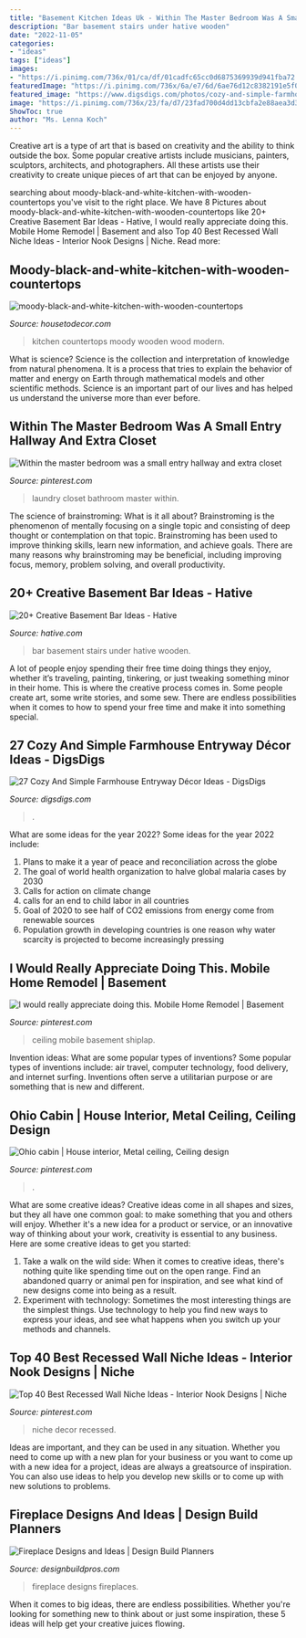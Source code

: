 ```yaml
---
title: "Basement Kitchen Ideas Uk - Within The Master Bedroom Was A Small Entry Hallway And Extra Closet"
description: "Bar basement stairs under hative wooden"
date: "2022-11-05"
categories:
- "ideas"
tags: ["ideas"]
images:
- "https://i.pinimg.com/736x/01/ca/df/01cadfc65cc0d6875369939d941fba72.jpg"
featuredImage: "https://i.pinimg.com/736x/6a/e7/6d/6ae76d12c8382191e5f0cf75698b1153.jpg"
featured_image: "https://www.digsdigs.com/photos/cozy-and-simple-farmhouse-entryway-decor-ideas-14.jpg"
image: "https://i.pinimg.com/736x/23/fa/d7/23fad700d4dd13cbfa2e88aea3d33929--small-laundry-laundry-closet.jpg"
ShowToc: true
author: "Ms. Lenna Koch"
---
```



Creative art is a type of art that is based on creativity and the ability to think outside the box. Some popular creative artists include musicians, painters, sculptors, architects, and photographers. All these artists use their creativity to create unique pieces of art that can be enjoyed by anyone.

	

		
searching about moody-black-and-white-kitchen-with-wooden-countertops you've visit to the right place. We have 8 Pictures about moody-black-and-white-kitchen-with-wooden-countertops like 20+ Creative Basement Bar Ideas - Hative, I would really appreciate doing this. Mobile Home Remodel | Basement and also Top 40 Best Recessed Wall Niche Ideas - Interior Nook Designs | Niche. Read more:
		
    
## Moody-black-and-white-kitchen-with-wooden-countertops

<img loading=lazy src="https://housetodecor.com/wp-content/uploads/2020/08/moody-black-and-white-kitchen-with-wooden-countertops.jpg" onerror="this.onerror=null;this.src='https://tse2.mm.bing.net/th?id=OIP.ruPQrSEHYLi9kQARkS8ewQHaLH&amp;pid=15.1';" alt="moody-black-and-white-kitchen-with-wooden-countertops">

_Source: housetodecor.com_

>kitchen countertops moody wooden wood modern. 

	

What is science?
Science is the collection and interpretation of knowledge from natural phenomena. It is a process that tries to explain the behavior of matter and energy on Earth through mathematical models and other scientific methods. Science is an important part of our lives and has helped us understand the universe more than ever before.

    
## Within The Master Bedroom Was A Small Entry Hallway And Extra Closet

<img loading=lazy src="https://i.pinimg.com/736x/23/fa/d7/23fad700d4dd13cbfa2e88aea3d33929--small-laundry-laundry-closet.jpg" onerror="this.onerror=null;this.src='https://tse4.mm.bing.net/th?id=OIP.O6EzWXFH-eM08FgPNWGZKQHaLH&amp;pid=15.1';" alt="Within the master bedroom was a small entry hallway and extra closet">

_Source: pinterest.com_

>laundry closet bathroom master within. 

	

The science of brainstroming: What is it all about?
Brainstroming is the phenomenon of mentally focusing on a single topic and consisting of deep thought or contemplation on that topic. Brainstroming has been used to improve thinking skills, learn new information, and achieve goals. There are many reasons why brainstroming may be beneficial, including improving focus, memory, problem solving, and overall productivity.

    
## 20+ Creative Basement Bar Ideas - Hative

<img loading=lazy src="https://hative.com/wp-content/uploads/2014/05/basement-bar-ideas/20-wooden-bar-under-stairs.jpg" onerror="this.onerror=null;this.src='https://tse3.mm.bing.net/th?id=OIP.RjDDXUzF_YOtqZn-EbjR0QHaLI&amp;pid=15.1';" alt="20+ Creative Basement Bar Ideas - Hative">

_Source: hative.com_

>bar basement stairs under hative wooden. 

	

A lot of people enjoy spending their free time doing things they enjoy, whether it’s traveling, painting, tinkering, or just tweaking something minor in their home. This is where the creative process comes in. Some people create art, some write stories, and some sew. There are endless possibilities when it comes to how to spend your free time and make it into something special.

    
## 27 Cozy And Simple Farmhouse Entryway Décor Ideas - DigsDigs

<img loading=lazy src="https://www.digsdigs.com/photos/cozy-and-simple-farmhouse-entryway-decor-ideas-14.jpg" onerror="this.onerror=null;this.src='https://tse4.mm.bing.net/th?id=OIP.5GYTwQUFjedAFX096OlCRQHaJ4&amp;pid=15.1';" alt="27 Cozy And Simple Farmhouse Entryway Décor Ideas - DigsDigs">

_Source: digsdigs.com_

>. 

	

What are some ideas for the year 2022?
Some ideas for the year 2022 include:
1. Plans to make it a year of peace and reconciliation across the globe 
2. The goal of world health organization to halve global malaria cases by 2030 
3. Calls for action on climate change 
4. calls for an end to child labor in all countries 
5. Goal of 2020 to see half of CO2 emissions from energy come from renewable sources 
6. Population growth in developing countries is one reason why water scarcity is projected to become increasingly pressing 

    
## I Would Really Appreciate Doing This. Mobile Home Remodel | Basement

<img loading=lazy src="https://i.pinimg.com/736x/01/ca/df/01cadfc65cc0d6875369939d941fba72.jpg" onerror="this.onerror=null;this.src='https://tse4.mm.bing.net/th?id=OIP.RO4Nle_1McPUtrXJCA-FnQHaJ3&amp;pid=15.1';" alt="I would really appreciate doing this. Mobile Home Remodel | Basement">

_Source: pinterest.com_

>ceiling mobile basement shiplap. 

	

Invention ideas: What are some popular types of inventions?
Some popular types of inventions include: air travel, computer technology, food delivery, and internet surfing. Inventions often serve a utilitarian purpose or are something that is new and different.

    
## Ohio Cabin | House Interior, Metal Ceiling, Ceiling Design

<img loading=lazy src="https://i.pinimg.com/736x/6a/e7/6d/6ae76d12c8382191e5f0cf75698b1153.jpg" onerror="this.onerror=null;this.src='https://tse3.mm.bing.net/th?id=OIP.ZpnzdPec7UUbOjF4YDu-AQHaJ3&amp;pid=15.1';" alt="Ohio cabin | House interior, Metal ceiling, Ceiling design">

_Source: pinterest.com_

>. 

	

What are some creative ideas?
Creative ideas come in all shapes and sizes, but they all have one common goal: to make something that you and others will enjoy. Whether it's a new idea for a product or service, or an innovative way of thinking about your work, creativity is essential to any business. Here are some creative ideas to get you started: 
1. Take a walk on the wild side: When it comes to creative ideas, there's nothing quite like spending time out on the open range. Find an abandoned quarry or animal pen for inspiration, and see what kind of new designs come into being as a result. 
2. Experiment with technology: Sometimes the most interesting things are the simplest things. Use technology to help you find new ways to express your ideas, and see what happens when you switch up your methods and channels. 

    
## Top 40 Best Recessed Wall Niche Ideas - Interior Nook Designs | Niche

<img loading=lazy src="https://i.pinimg.com/736x/88/31/41/88314119da813e69969c66311ca7dfc3.jpg" onerror="this.onerror=null;this.src='https://tse4.mm.bing.net/th?id=OIP.-eHyC4dBcytBJCYzDzqC2wAAAA&amp;pid=15.1';" alt="Top 40 Best Recessed Wall Niche Ideas - Interior Nook Designs | Niche">

_Source: pinterest.com_

>niche decor recessed. 

	

Ideas are important, and they can be used in any situation. Whether you need to come up with a new plan for your business or you want to come up with a new idea for a project, ideas are always a greatsource of inspiration. You can also use ideas to help you develop new skills or to come up with new solutions to problems.

    
## Fireplace Designs And Ideas | Design Build Planners

<img loading=lazy src="http://designbuildpros.com/wp-content/uploads/2014/02/fireplace-4.jpg" onerror="this.onerror=null;this.src='https://tse2.mm.bing.net/th?id=OIP.0se2x1RFNAqCzUW2XL0dBwHaLH&amp;pid=15.1';" alt="Fireplace Designs and Ideas | Design Build Planners">

_Source: designbuildpros.com_

>fireplace designs fireplaces. 

	

When it comes to big ideas, there are endless possibilities. Whether you're looking for something new to think about or just some inspiration, these 5 ideas will help get your creative juices flowing.

